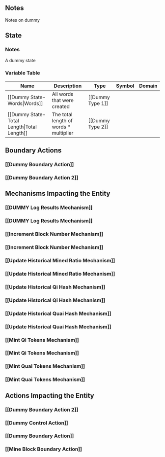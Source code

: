 ## Notes
Notes on dummy
## State
### Notes
A dummy state
### Variable Table
| Name | Description | Type | Symbol | Domain |
| --- | --- | --- | --- | --- |
|[[Dummy State-Words\|Words]]|All words that were created|[[Dummy Type 1]]|||
|[[Dummy State-Total Length\|Total Length]]|The total length of words * multiplier|[[Dummy Type 2]]|||


## Boundary Actions
### [[Dummy Boundary Action]]
### [[Dummy Boundary Action 2]]
## Mechanisms Impacting the Entity
### [[DUMMY Log Results Mechanism]]
### [[DUMMY Log Results Mechanism]]
### [[Increment Block Number Mechanism]]
### [[Increment Block Number Mechanism]]
### [[Update Historical Mined Ratio Mechanism]]
### [[Update Historical Mined Ratio Mechanism]]
### [[Update Historical Qi Hash Mechanism]]
### [[Update Historical Qi Hash Mechanism]]
### [[Update Historical Quai Hash Mechanism]]
### [[Update Historical Quai Hash Mechanism]]
### [[Mint Qi Tokens Mechanism]]
### [[Mint Qi Tokens Mechanism]]
### [[Mint Quai Tokens Mechanism]]
### [[Mint Quai Tokens Mechanism]]
## Actions Impacting the Entity
### [[Dummy Boundary Action 2]]
### [[Dummy Control Action]]
### [[Dummy Boundary Action]]
### [[Mine Block Boundary Action]]
